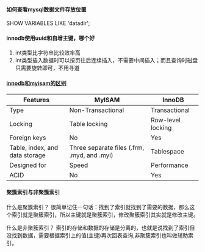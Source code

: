 #### 如何查看mysql数据文件存放位置
SHOW VARIABLES LIKE 'datadir';
#### innodb使用uuid和自增主键，哪个好
1. int类型比字符串比较效率高
2. int类型插入数据时可以按页往后连续插入，不需要中间插入；而且查询时磁盘只需要旋转即可，不用寻道
#### [innodb和myisam的区别](https://phoenixnap.com/kb/myisam-vs-innodb#:~:text=MyISAM%20and%20InnoDB%20are%20MySQL%20storage%20engines.%20Storage,of%20MySQL%205.5%2C%20MyISAM%20was%20replaced%20with%20InnoDB.)
Features |	MyISAM	| InnoDB
-------- | ----- | -----------
Type	| Non-Transactional	| Transactional
Locking	| Table locking	| Row-level locking
Foreign keys |	No |	Yes
Table, index, and data storage	| Three separate files (.frm, .myd, and .myi)	| Tablespace
Designed for	| Speed |	Performance
ACID |	No |	Yes

#### 聚簇索引与非聚簇索引
什么是聚簇索引？
很简单记住一句话：找到了索引就找到了需要的数据，那么这个索引就是聚簇索引，所以主键就是聚簇索引，修改聚簇索引其实就是修改主键。

什么是非聚簇索引？
索引的存储和数据的存储是分离的，也就是说找到了索引但没找到数据，需要根据索引上的值(主键)再次回表查询,非聚簇索引也叫做辅助索引。
